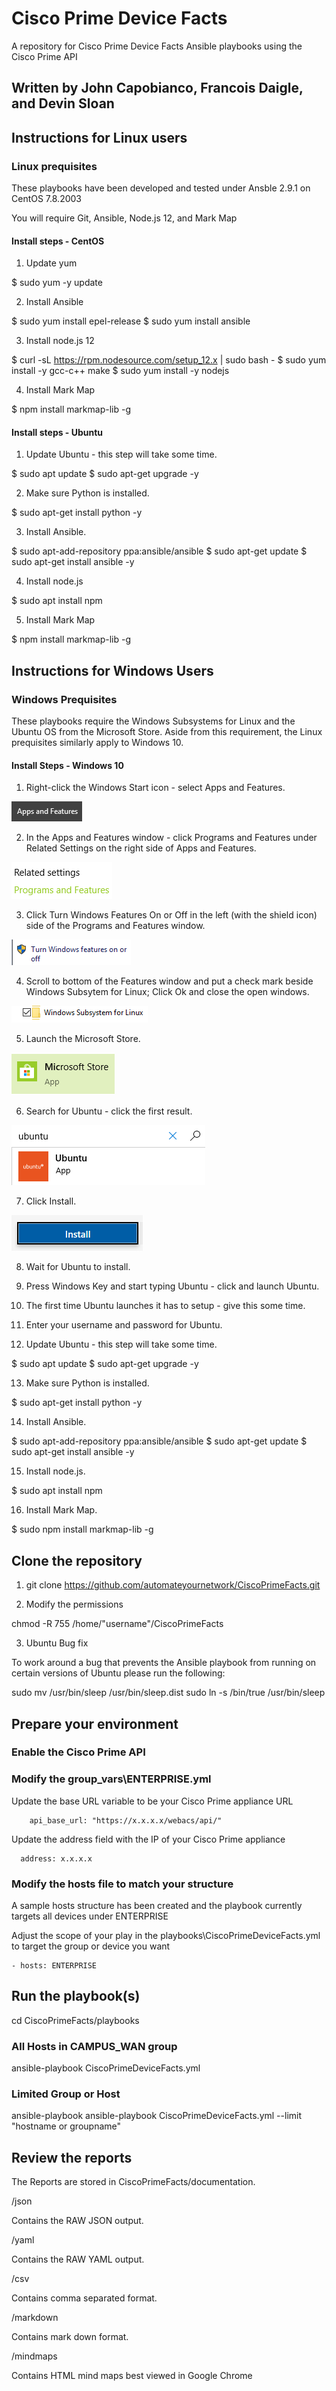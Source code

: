# Cisco Prime Device Facts

A repository for Cisco Prime Device Facts Ansible playbooks using the Cisco Prime API

## Written by John Capobianco, Francois Daigle, and Devin Sloan

## Instructions for Linux users

### Linux prequisites

These playbooks have been developed and tested under Ansble 2.9.1 on CentOS 7.8.2003

You will require Git, Ansible, Node.js 12, and Mark Map

#### Install steps - CentOS

1. Update yum

$ sudo yum -y update

2. Install Ansible

$ sudo yum install epel-release
$ sudo yum install ansible

3. Install node.js 12

$ curl -sL https://rpm.nodesource.com/setup_12.x | sudo bash -
$ sudo yum install -y gcc-c++ make
$ sudo yum install -y nodejs

4. Install Mark Map

$ npm install markmap-lib -g

#### Install steps - Ubuntu

1. Update Ubuntu - this step will take some time. 

$ sudo apt update
$ sudo apt-get upgrade -y

2. Make sure Python is installed.

$ sudo apt-get install python -y

3. Install Ansible.

$ sudo apt-add-repository ppa:ansible/ansible
$ sudo apt-get update
$ sudo apt-get install ansible -y

4. Install node.js

$ sudo apt install npm

5. Install Mark Map 

$ npm install markmap-lib -g

## Instructions for Windows Users

### Windows Prequisites

These playbooks require the Windows Subsystems for Linux and the Ubuntu OS from the Microsoft Store.
Aside from this requirement, the Linux prequisites similarly apply to Windows 10.

#### Install Steps - Windows 10

1. Right-click the Windows Start icon - select Apps and Features.

![image](./images/appsfeatures.png)

2. In the Apps and Features window - click Programs and Features under Related Settings on the right side of Apps and Features.

![image](./images/programsfeatures.png)

3. Click Turn Windows Features On or Off in the left (with the shield icon) side of the Programs and Features window.

![image](./images/turnon.png)

4. Scroll to bottom of the Features window and put a check mark beside Windows Subsytem for Linux; Click Ok and close the open windows.

![image](./images/wsl.png)

5. Launch the Microsoft Store.

![image](./images/store.png)

6. Search for Ubuntu - click the first result.

![image](./images/ubuntusearch.png)

7. Click Install.

![image](./images/install.png)

8. Wait for Ubuntu to install.

9. Press Windows Key and start typing Ubuntu - click and launch Ubuntu.

10. The first time Ubuntu launches it has to setup - give this some time.

11. Enter your username and password for Ubuntu.

12. Update Ubuntu - this step will take some time.

$ sudo apt update
$ sudo apt-get upgrade -y

13. Make sure Python is installed.

$ sudo apt-get install python -y

14. Install Ansible.

$ sudo apt-add-repository ppa:ansible/ansible
$ sudo apt-get update
$ sudo apt-get install ansible -y

15. Install node.js.

$ sudo apt install npm

16. Install Mark Map.

$ sudo npm install markmap-lib -g

## Clone the repository

1. git clone https://github.com/automateyournetwork/CiscoPrimeFacts.git

2. Modify the permissions

chmod -R 755 /home/"username"/CiscoPrimeFacts

3. Ubuntu Bug fix

To work around a bug that prevents the Ansible playbook from running on certain versions of Ubuntu please run the following:

sudo mv /usr/bin/sleep /usr/bin/sleep.dist
sudo ln -s /bin/true /usr/bin/sleep

## Prepare your environment

### Enable the Cisco Prime API

### Modify the group_vars\ENTERPRISE.yml

Update the base URL variable to be your Cisco Prime appliance URL

        api_base_url: "https://x.x.x.x/webacs/api/"

Update the address field with the IP of your Cisco Prime appliance

      address: x.x.x.x

### Modify the hosts file to match your structure

A sample hosts structure has been created and the playbook currently targets all devices under ENTERPRISE

Adjust the scope of your play in the playbooks\CiscoPrimeDeviceFacts.yml to target the group or device you want

    - hosts: ENTERPRISE

## Run the playbook(s)

cd CiscoPrimeFacts/playbooks

### All Hosts in CAMPUS_WAN group

ansible-playbook CiscoPrimeDeviceFacts.yml

### Limited Group or Host

ansible-playbook ansible-playbook CiscoPrimeDeviceFacts.yml --limit "hostname or groupname"

## Review the reports

The Reports are stored in CiscoPrimeFacts/documentation.

/json

Contains the RAW JSON output.

/yaml

Contains the RAW YAML output.

/csv

Contains comma separated format.

/markdown

Contains mark down format.

/mindmaps

Contains HTML mind maps best viewed in Google Chrome
